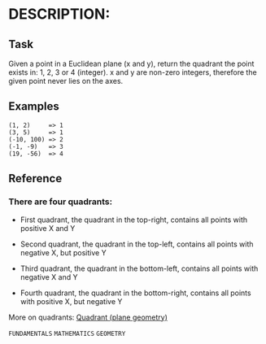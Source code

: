 # DESCRIPTION:

## Task

Given a point in a Euclidean plane (x and y), return the quadrant the point exists in: 1, 2, 3 or 4 (integer). x and y are non-zero integers, therefore the given point never lies on the axes.

## Examples

```
(1, 2)     => 1
(3, 5)     => 1
(-10, 100) => 2
(-1, -9)   => 3
(19, -56)  => 4
```

## Reference

### There are four quadrants:

- First quadrant, the quadrant in the top-right, contains all points with positive X and Y

- Second quadrant, the quadrant in the top-left, contains all points with negative X, but positive Y

- Third quadrant, the quadrant in the bottom-left, contains all points with negative X and Y

- Fourth quadrant, the quadrant in the bottom-right, contains all points with positive X, but negative Y

More on quadrants: [Quadrant (plane geometry)][Quadrant]


`FUNDAMENTALS` `MATHEMATICS` `GEOMETRY`


[Quadrant]: [https://en.wikipedia.org/wiki/Quadrant_(plane_geometry)]
